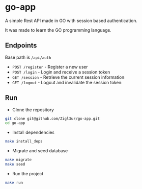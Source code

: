# go-app

A simple Rest API made in GO with session based authentication.

It was made to learn the GO programming language.

## Endpoints

Base path is `/api/auth`

- `POST /register` - Register a new user
- `POST /login` - Login and receive a session token
- `GET /session` - Retrieve the current session information
- `GET /logout` - Logout and invalidate the session token

## Run

- Clone the repository

```bash
git clone git@github.com/Zigl3ur/go-app.git
cd go-app
```

- Install dependencies

```bash
make install_deps
```

- Migrate and seed database

```bash
make migrate
make seed
```

- Run the project

```bash
make run
```
